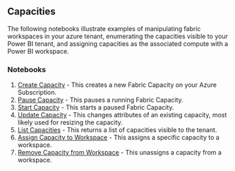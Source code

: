 ## Capacities
The following notebooks illustrate examples of manipulating fabric workspaces in your azure tenant, enumerating the capacities visible to your Power BI tenant, and assigning capacities as the associated compute with a Power BI workspace.

### Notebooks

1. [Create Capacity](./CreateCapacity.ipynb) - This creates a new Fabric Capacity on your Azure Subscription.
1. [Pause Capacity](./PauseCapacity.ipynb) - This pauses a running Fabric Capacity.
1. [Start Capacity](./StartCapacity.ipynb) - This starts a paused Fabric Capacity.
1. [Update Capacity](./UpdateCapacity.ipynb) - This changes attributes of an existing capacity, most likely used for resizing the capacity.
1. [List Capacities](./ListCapacities.ipynb) - This returns a list of capacities visible to the tenant.
1. [Assign Capacity to Workspace](./AssignCapacityToWorkspace.ipynb) - This assigns a specific capacity to a workspace.
1. [Remove Capacity from Workspace](./RemoveCapacityFromWorkspace.ipynb) - This unassigns a capacity from a workspace.

